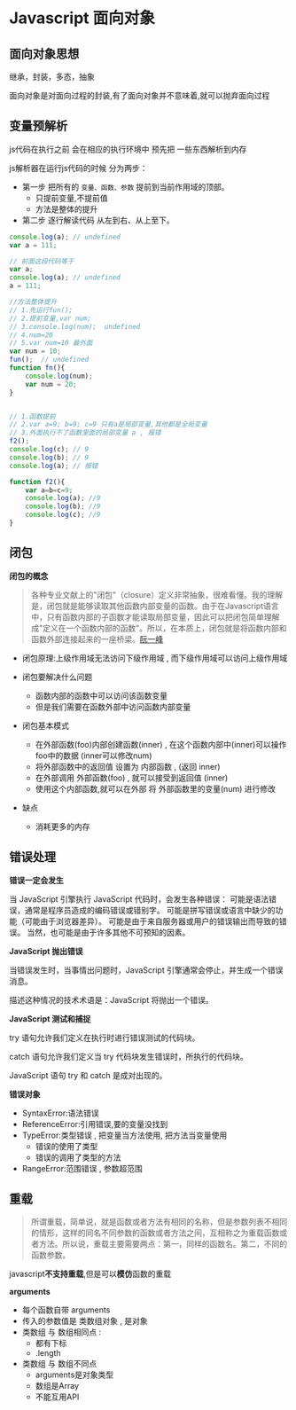 # Javascript 面向对象

## 面向对象思想

继承，封装，多态，抽象

面向对象是对面向过程的封装,有了面向对象并不意味着,就可以抛弃面向过程

## 变量预解析

js代码在执行之前 会在相应的执行环境中 预先把 一些东西解析到内存

js解析器在运行js代码的时候 分为两步：

- 第一步 把所有的 ``变量、函数、参数`` 提前到当前作用域的顶部。
    + 只提前变量,不提前值
    + 方法是整体的提升
- 第二步 逐行解读代码 从左到右、从上至下。

```javascript
console.log(a); // undefined
var a = 111;

// 前面这段代码等于
var a;
console.log(a); // undefined
a = 111;
```
```javascript
//方法整体提升
// 1.先运行fun();
// 2.提前变量,var num;
// 3.console.log(num);  undefined
// 4.num=20
// 5.var num=10 最外面
var num = 10;
fun();  // undefined
function fn(){
    console.log(num);
    var num = 20;
}
```

```javascript

// 1.函数提前
// 2.var a=9; b=9; c=9 只有a是局部变量,其他都是全局变量
// 3.外面执行不了函数里面的局部变量 a , 报错
f2();
console.log(c); // 9
console.log(b); // 9
console.log(a); // 报错

function f2(){
    var a=b=c=9;
    console.log(a); //9
    console.log(b); //9
    console.log(c); //9
}
```

## 闭包

**闭包的概念**

>各种专业文献上的"闭包"（closure）定义非常抽象，很难看懂。我的理解是，闭包就是能够读取其他函数内部变量的函数。由于在Javascript语言中，只有函数内部的子函数才能读取局部变量，因此可以把闭包简单理解成"定义在一个函数内部的函数"。所以，在本质上，闭包就是将函数内部和函数外部连接起来的一座桥梁。[阮一峰](http://www.ruanyifeng.com/blog/2009/08/learning_javascript_closures.html)


- 闭包原理:上级作用域无法访问下级作用域 , 而下级作用域可以访问上级作用域
- 闭包要解决什么问题
    + 函数内部的函数中可以访问该函数变量
    + 但是我们需要在函数外部中访问函数内部变量 

- 闭包基本模式 
    + 在外部函数(foo)内部创建函数(inner) , 在这个函数内部中(inner)可以操作foo中的数据   (inner可以修改num)
    + 将外部函数中的返回值 设置为 内部函数 , (返回 inner)
    + 在外部调用 外部函数(foo) , 就可以接受到返回值 (inner)
    + 使用这个内部函数,就可以在外部 将 外部函数里的变量(num) 进行修改

- 缺点
    + 消耗更多的内存 

## 错误处理

**错误一定会发生**

当 JavaScript 引擎执行 JavaScript 代码时，会发生各种错误：
可能是语法错误，通常是程序员造成的编码错误或错别字。
可能是拼写错误或语言中缺少的功能（可能由于浏览器差异）。
可能是由于来自服务器或用户的错误输出而导致的错误。
当然，也可能是由于许多其他不可预知的因素。

**JavaScript 抛出错误**

当错误发生时，当事情出问题时，JavaScript 引擎通常会停止，并生成一个错误消息。

描述这种情况的技术术语是：JavaScript 将抛出一个错误。

**JavaScript 测试和捕捉**

try 语句允许我们定义在执行时进行错误测试的代码块。

catch 语句允许我们定义当 try 代码块发生错误时，所执行的代码块。

JavaScript 语句 try 和 catch 是成对出现的。

**错误对象**

- SyntaxError:语法错误
- ReferenceError:引用错误,要的变量没找到
- TypeError:类型错误 , 把变量当方法使用, 把方法当变量使用
    + 错误的使用了类型
    + 错误的调用了类型的方法
- RangeError:范围错误 , 参数超范围

## 重载


> 所谓重载，简单说，就是函数或者方法有相同的名称，但是参数列表不相同的情形，这样的同名不同参数的函数或者方法之间，互相称之为重载函数或者方法。所以说，重载主要需要两点：第一，同样的函数名。第二，不同的函数参数。

javascript**不支持重载**,但是可以**模仿**函数的重载



**arguments**

- 每个函数自带 arguments
- 传入的参数值是 类数组对象 , 是对象
- 类数组 与 数组相同点 :
    + 都有下标
    + .length
- 类数组 与 数组不同点
    + arguments是对象类型
    + 数组是Array
    + 不能互用API
